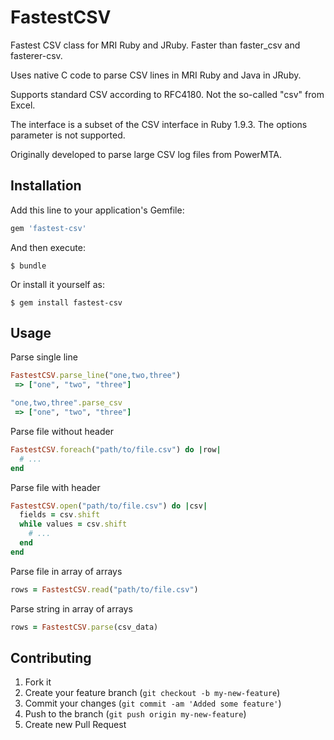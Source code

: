 # FastestCSV

Fastest CSV class for MRI Ruby and JRuby. Faster than faster_csv and fasterer-csv. 

Uses native C code to parse CSV lines in MRI Ruby and Java in JRuby.

Supports standard CSV according to RFC4180. Not the so-called "csv" from Excel.

The interface is a subset of the CSV interface in Ruby 1.9.3. The options parameter is not supported.

Originally developed to parse large CSV log files from PowerMTA.

## Installation

Add this line to your application's Gemfile:

```ruby
gem 'fastest-csv'
```

And then execute:

    $ bundle

Or install it yourself as:

    $ gem install fastest-csv

## Usage

Parse single line

```ruby
FastestCSV.parse_line("one,two,three")
 => ["one", "two", "three"]

"one,two,three".parse_csv
 => ["one", "two", "three"]
 ```

Parse file without header

```ruby
FastestCSV.foreach("path/to/file.csv") do |row|
  # ...
end
```

Parse file with header

```ruby
FastestCSV.open("path/to/file.csv") do |csv|
  fields = csv.shift
  while values = csv.shift
    # ...
  end
end
```

Parse file in array of arrays

```ruby
rows = FastestCSV.read("path/to/file.csv")
```

Parse string in array of arrays

```ruby
rows = FastestCSV.parse(csv_data)
```

## Contributing

1. Fork it
2. Create your feature branch (`git checkout -b my-new-feature`)
3. Commit your changes (`git commit -am 'Added some feature'`)
4. Push to the branch (`git push origin my-new-feature`)
5. Create new Pull Request

